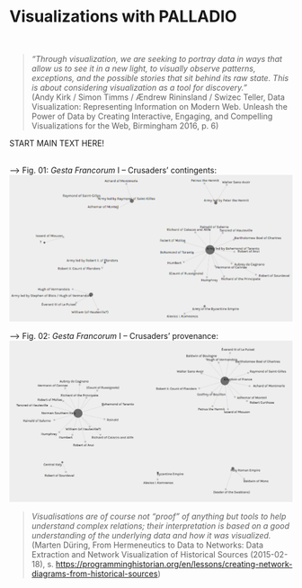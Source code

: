 # Visualizations with PALLADIO  
&nbsp;
> *“Through visualization, we are seeking to portray data in ways that allow us to see it in a new light, to visually observe patterns, exceptions, and the possible stories that sit behind its raw state. This is about considering visualization as a tool for discovery.”*  
> (Andy Kirk / Simon Timms / Ændrew Rininsland / Swizec Teller, Data Visualization: Representing Information on Modern Web. Unleash the Power of Data by Creating Interactive, Engaging, and Compelling Visualizations for the Web, Birmingham 2016, p. 6)  


START MAIN TEXT HERE!  
&nbsp;

--> Fig. 01: *Gesta Francorum* I – Crusaders’ contingents:  
![Crusaders contingents](https://github.com/W-Seiffert/gesta-francorum/blob/master/Crusaders_contingents.PNG?raw=true)  
  
--> Fig. 02: *Gesta Francorum* I – Crusaders’ provenance:  
![Crusaders provenance](https://github.com/W-Seiffert/gesta-francorum/blob/master/Crusaders_provenance.PNG?raw=true)  

> *Visualisations are of course not “proof” of anything but tools to help understand complex relations; their interpretation is based on a good understanding of the underlying data and how it was visualized.*
> (Marten Düring, From Hermeneutics to Data to Networks: Data Extraction and Network Visualization of Historical Sources (2015-02-18), s. https://programminghistorian.org/en/lessons/creating-network-diagrams-from-historical-sources)
